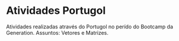 # Atividades Portugol
Atividades realizadas através do Portugol no perído do Bootcamp da Generation. Assuntos: Vetores e Matrizes.
